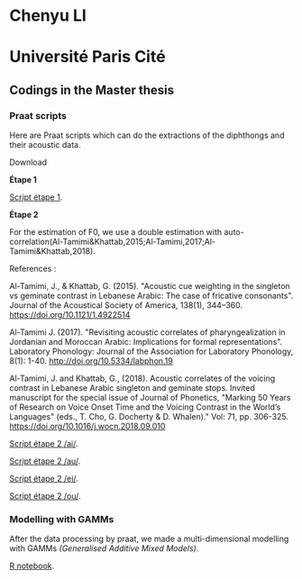 # Chenyu LI

# Université Paris Cité 

## Codings in the Master thesis

### Praat scripts

Here are Praat scripts which can do the  extractions of the diphthongs and their acoustic data.

Download

**Étape 1** 

[Script étape 1](https://chenyuliudp.github.io/Master_Thesis_Codings/etape1a.praat).

**Étape 2** 

For the estimation of F0, we use a double estimation with auto-correlation(Al-Tamimi&Khattab,2015;Al-Tamimi,2017;Al-Tamimi&Khattab,2018).

References : 

Al-Tamimi, J., & Khattab, G. (2015). "Acoustic cue weighting in the singleton vs geminate contrast in Lebanese Arabic: The case of fricative consonants". Journal of the Acoustical Society of America, 138(1), 344–360. https://doi.org/10.1121/1.4922514

Al-Tamimi J. (2017). "Revisiting acoustic correlates of pharyngealization in Jordanian and Moroccan Arabic: Implications for formal representations". Laboratory Phonology: Journal of the Association for Laboratory Phonology, 8(1): 1-40. http://doi.org/10.5334/labphon.19

Al-Tamimi, J. and Khattab, G., (2018). Acoustic correlates of the voicing contrast in Lebanese Arabic singleton and geminate stops. Invited manuscript for the special issue of Journal of Phonetics, "Marking 50 Years of Research on Voice Onset Time and the Voicing Contrast in the World’s Languages" (eds., T. Cho, G. Docherty & D. Whalen)." Vol: 71, pp. 306-325. https://doi.org/10.1016/j.wocn.2018.09.010

[Script étape 2 /ai/](https://chenyuliudp.github.io/Master_Thesis_Codings/etape2ai.praat).

[Script étape 2 /au/](https://chenyuliudp.github.io/Master_Thesis_Codings/etape2au.praat).

[Script étape 2 /ei/](https://chenyuliudp.github.io/Master_Thesis_Codings/etape2ei.praat).

[Script étape 2 /ou/](https://chenyuliudp.github.io/Master_Thesis_Codings/etape2ou.praat).

### Modelling with GAMMs

After the data processing by praat, we made a multi-dimensional modelling with GAMMs *(Generalised Additive Mixed Models)*.



[R notebook](https://github.com/ChenyuLIUdP/Master_Thesis_Codings/releases/download/Rnotebook/Models_GAMMs_Master_Thesis_CLi.html).

